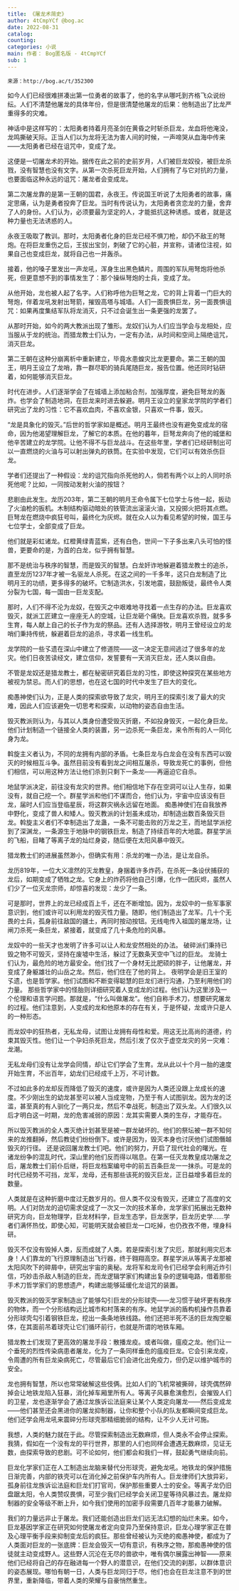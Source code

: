 ```yaml
---
title: 《屠龙术简史》
author: 4tCmpYCf @bog.ac
date: 2022-08-31
catalog: 
counting: 
categories: 小说
main: 作者： Bog匿名版 - 4tCmpYCf
sub: 1
---
```

    来源：http://bog.ac/t/352300

如今人们已经很难拼凑出第一位勇者的故事了，他的名字从哪吒到齐格飞众说纷纭。人们不清楚他屠龙的具体年份，但是很清楚他屠龙的后果：他制造出了比龙严重得多的灾难。

神话中是这样写的：太阳勇者持着月亮圣剑在黄昏之时斩杀巨龙，龙血将他淹没，龙鸣撕破天际。正当人们以为龙将无法为害人间的时候，一声啼哭从血海中传来——太阳勇者已经在诅咒中，变成了龙。

这便是一切屠龙术的开始。据传在此之前的史前岁月，人们被巨龙奴役，被巨龙杀戮，没有智慧也没有文字。从第一次杀死巨龙开始，人们拥有了与它对抗的力量，也要面临这种永远的诅咒：屠龙者会变成龙。

第二次屠龙靠的是第一王朝的国君，永夜王。传说国王听说了太阳勇者的故事，痛定思痛，认为是勇者投奔了巨龙。当时有传说认为，太阳勇者贪恋龙的力量，舍弃了人的身份。人们认为，必须要最为坚定的人，才能抵抗这种诱惑。或者，就是这种力量也无法诱惑的人。

永夜王吸取了教训。那时，太阳勇者化身的巨龙已经不惧刀枪，却仍不敌王的弩炮。在将巨龙重伤之后，王拔出宝剑，刺破了它的心脏，并宣称，请诸位注视，如果自己也变成巨龙，就将自己也一并轰杀。

接着，他的嗓子里发出一声龙吼，浑身生出黑色鳞片。周围的军队用弩炮将他杀死，但更意想不到的事情发生了：那个操纵弩炮的士兵，变成了龙。


从他开始，龙也被人起了名字。人们称呼他为巨弩之龙，它的背上背着一门巨大的弩炮，伴着龙吼发射出弩箭，摧毁高塔与城墙。人们一面畏惧巨龙，另一面畏惧诅咒：如果再度集结军队将龙消灭，只不过会诞生出一条更强的龙罢了。

从那时开始，如今的两大教派出现了雏形。龙奴们认为人们应当学会与龙相处，应当服从于龙的统治。而猎龙教士们认为，一定有办法，从时间和空间上隔绝诅咒，消灭巨龙。

第二王朝在这种分崩离析中重新建立，毕竟水患蝗灾比龙更要命。第二王朝的国王，明月王设立了龙哨，靠一群尽职的骑兵尾随巨龙，报告位置。他还同时钻研着，如何能够消灭巨龙。

时代在进步。人们逐渐学会了在城墙上添加粘合剂，加强厚度，避免巨弩龙的轰炸。也学会了制造地洞，在巨龙来时进去躲避。明月王设立的皇家龙学院的学者们研究出了龙的习性：它不喜欢血肉，不喜欢金银，只喜欢一件事，毁灭。

“龙是具象化的毁灭。”后世的哲学家如是概述。明月王最终也没有避免变成龙的宿命，因为他渴望理解巨龙，了解它的本质。在他的暮年，巨弩龙奔向了他的城堡和他辛苦建立的龙学院。让他不得不与巨龙战斗。在这些年里，学者们已经研制出可以一直燃烧的火油与可以射出弹丸的铁筒。在实验中发现，它们可以有效杀伤巨龙。

学者们还提出了一种假设：龙的诅咒指向杀死他的人，倘若有两个以上的人同时杀死他呢？比如，一同按动发射火油的按钮？

悲剧由此发生。龙历203年，第二王朝的明月王命令属下七位学士与他一起，扳动了火油枪的扳机。木制结构驱动暗处的铁管流出滚滚火油，又投掷火把将其点燃。巨弩龙在燃烧中疯狂号叫，最终化为灰烬。就在众人以为看见希望的时候，国王与七位学士，全部变成了巨龙。

他们就是彩虹诸龙。红橙黄绿青蓝紫，还有白色，世间一下子多出来八头可怕的怪兽，更要命的是，为首的白龙，似乎拥有智慧。

那不是统治与秩序的智慧，而是毁灭的智慧。白龙奸诈地躲避着猎龙教士的追杀，直至龙历1237年才被一名驱龙人杀死。在这之间的一千多年，这只白龙制造了比明月王的功绩，更多得多的破坏。它制造洪水，引发地震，鼓励叛徒，最终令人类分裂为七国，每一国由一巨龙支配。


那时，人们不得不沦为龙奴，在毁灭之中艰难地寻找着一点生存的办法。巨龙喜欢毁灭，就派工匠建立一座座无人的空城，让巨龙砸个痛快。巨龙喜欢杀戮，就多多生育，每人献上自己的长子作为龙的祭品。还有人选择游牧，明月王曾经设立的龙哨们秉持传统，躲避着巨龙的追杀，寻求着一线生机。

龙学院的一些孓遗在深山中建立了修道院——这一决定无意间逃过了很多年的龙灾。他们日夜苦读经文，建立信仰，发誓要有一天消灭巨龙，还人类以自由。

不管是龙奴还是猎龙教士，都在秘密研究着巨龙的习性，即使这种探究在某些地方被视为禁忌。而人们的思想，也在这七国的时代中发生了巨大的变化。

痴愚神使们认为，正是人类的探索欲导致了龙灾，明月王的探索引发了最大的灾难，因此人们应该避免一切思考和探索，以动物的姿态自由生活。

毁灭教派则认为，与其以人类身份遭受毁灭折磨，不如投身毁灭，一起化身巨龙。他们计划制造一个链接全人类的装置，另一边杀死一条巨龙，来令所有的人一同化身为龙。

斡旋主义者认为，不同的龙拥有内部的矛盾。七条巨龙与白龙会在没有东西可以毁灭的时候相互斗争。虽然目前没有看到龙之间相互屠杀，导致龙死亡的事例，但他们相信，可以用这种方法让他们杀到只剩下一条龙——再逼迫它自杀。

地鼠学派决定，前往没有龙灾的世界。他们相信地下存在空洞可以让人生存，如果没有，就自己挖一个。群星学派和他们不谋而合，他们认为，宇宙中应该没有巨龙，届时人们应当登临星辰，将这群灾祸永远留在地面。
痴愚神使们在自我放养中野化，变成了兽人和矮人。毁灭教派的计划虽未成功，却制造出数百条毁灭巨龙。斡旋主义者们不幸制造出了龙蛊，一条不可能击败的万龙之王，而地鼠学派挖到了深渊龙，一条源生于地脉中的钢铁巨龙，制造了持续百年的大地震。群星学派的飞船，目睹了等离子龙的灿烂身姿，随后便在太阳风暴中毁灭。

猎龙教士们的进展虽然渺小，但确实有用：杀龙的唯一办法，是让龙自杀。

龙历819年，一位大义凛然的灭龙教皇，身捆着许多炸药，在杀死一条设伏捕获的龙后，如期变成了牺牲之龙。它身上的炸药将他自己引爆，化作一团灰烬，虽然人们少了一位灭龙宗师，却惊喜的发现：龙少了一条。

可是那时，世界上的龙已经成百上千，还在不断增加。因为，龙奴中的一些军事家意识到，他们或许可以利用龙的毁灭性力量。随即，他们制造出了龙军。几十个无畏的士兵，孤身前往敌国的疆土，再同时按动按钮。无线电传入祖国的屠龙场，让闸刀杀死一条巨龙，紧接着，就变成了几十条危险的风暴。

龙奴中的一些天才也发明了许多可以让人和龙安然相处的办法。
破碎派们秉持已毁之物不可毁灭，坚持在废墟中生活，躲过了无数条天空中飞过的巨龙。
龙骑士们认为，最危险的地方最安全。他们找了一个身材无比肥硕的胖子，让他屠龙，并变成了身躯雄壮的山岳之龙。然后，他们住在了他的背上。
夜明学会是旧王室的孓遗，也是哲学家。他们试图和不断变得聪慧的巨龙们进行沟通，乃至利用他们的力量。
那些哲学家中的怪胎则详细研究着人变成龙的过程。他们认为这里涉及一个伦理和语言学问题。那就是，“什么叫做屠龙”。他们自称手术刀，想要研究屠龙的过程。他们注意到，人变成的龙和他原本的存在有关，于是怀疑，龙或许只是人的一种形态。

而龙奴中的狂热者，无私龙母，试图让龙拥有母性和爱。用这无比高尚的道德，约束其毁灭性。他们让一个孕妇杀死巨龙，然后引发了仅次于虚空龙灾的另一灾难：龙潮。

无私龙母们没有让龙学会同情，却让它们学会了生育。龙从此以十个月一胎的速度开始生育，不出百年，幼龙们已经成千上万，不可计数。

不过如此多的龙却反而降低了毁灭的速度，或许是因为人类还没跟上龙成长的速度。不少刚出生的幼龙甚至可以被人当成宠物，乃至于有人试图驯龙。因为龙的泛滥，甚至真的有人驯化了一两只龙，然后不幸战死，制造出了双头龙。人们很久以后才明白这一时期，龙的危害减弱的原因：龙其实需要人类的生存，才能存在。

所以毁灭教派的全人类灭绝计划甚至是被一群龙破坏的。他们的祭坛被一群不知何来的龙推翻掉，然后教徒们纷纷倒下。或许是因为，毁灭本身也讨厌他们试图僭越毁灭的行径。
还是说回屠龙教士们吧。他们的努力，开启了现代社会的曙光。在诸龙纷争的混乱时代，深山里的他们反而得以喘息。在第一任灭龙教皇成功屠龙之后，屠龙教士们前仆后继，将巨龙档案编号中的前五百条巨龙一一抹杀。可是龙的时代已经势不可挡，龙军，龙母，还有那些该死的毁灭巨龙，正日益增多着巨龙的数量。

人类就是在这种折磨中度过无数岁月的。但人类不仅没有毁灭，还建立了高度的文明。人们对防龙的迫切需求促成了一次又一次的技术革命，龙学家们拓展出无数种研究方向，巨龙物理学，巨龙材料学，巨龙生态学，巨龙医学，巨龙历史学……学者们满怀热忱，即使心知，可能明天就会被巨龙一口吃掉，也仍孜孜不倦，埋身科研。

毁灭不仅没有毁掉人类，反而成就了人类。若是探索引发了灾厄，那就利用灾厄本身！人们靠龙的飞行原理制造出飞行器，终于翱翔高空。群星学派从等离子龙那被太阳风吹下的碎屑中，研究出宇宙的奥秘。龙将军和龙司令们已经学会利用近炸引信，巧妙击杀敌人制造的巨龙，而龙逻辑学家们构建出复杂的逻辑电路，借着那些手术刀哲学家们的思想遗产，构建出能够延缓化龙诅咒的装置。

毁灭教派的毁灭学家制造出了能够勾引巨龙的分形球壳——龙习惯于破坏更有秩序的物体，而一个分形结构远比城市和村落来的有序。地鼠学派的盾构机操作员靠着分形球壳勾引着钢铁巨龙，挖出一条条地铁线路。他们还把半死不活的巨龙掏空躯体，在其面前吊着球壳让它们循环前行，也就是所谓的地铁车厢。

猎龙教士们发现了更高效的屠龙手段：散播龙疫。或者叫做，瘟疫之龙。他们让一个垂死的烈性传染病患者屠龙，化为了一条同样垂危的瘟疫巨龙。它会引来龙疫，令周遭的所有巨龙染病死亡，尽管最后它们会进化出免疫力，但仍足以维护城市的安全。

龙也拥有智慧，所以也常常破解这些伎俩。比如人们的飞机常被撕碎，球壳偶然碎掉会让地铁龙陷入狂暴，消化掉车厢里所有人。等离子风暴愈演愈烈，会摧毁人们的卫星，龙也逐渐学会了通过龙族诉讼法庭来让某个人类定向屠龙——然后变成龙——他们甚至还会黑进你的屠龙抑制器，让你和整个小队的队友都瞬间变成巨龙。他们还学会用龙吼来震碎分形球壳那精细脆弱的结构，让不少人无计可施。


我想，人类的魅力就在于此。尽管探索制造出无数麻烦，但人类永不会停止探索。我猜，假如在一个没有龙的平行世界，那里的人们也同样会遭遇无数麻烦，见证无数，由探索导致的悲剧。可不论如何，他们都会和我们一样，鼓起勇气继续向前。

巨龙化学家们正在人工制造出龙脑来替代分形球壳，避免龙吼。地铁龙的保护措施日渐完善，内部的铁壳可以在消化掉之前保护车内所有人。巨龙律师们大放异彩，孤身前往龙族诉讼法庭和巨龙们打官司，保护那些重要人士的安全。等离子龙仍旧盘踞太阳，令人类赞叹畏惧，可至少我们已经学会关闭卫星等待风暴过去。屠龙抑制器的安全等级不断上升，如今我们使用的加密手段需要几百年才能暴力破解。

我们的力量远非止于屠龙。我们还能创造出巨龙们远无法幻想的灿烂未来。如今，巨龙基因学家正在研究如何使屠龙者定向变异乃至保持意识，巨龙心理学家正在普及心理平衡手段来抑制变龙后的疯狂。那些曾经被认为灭绝的痴愚神使，都成为了人类面对巨龙的一张底牌：巨龙会毁灭一切有意识，有秩序之物，那痴愚神使的信徒就主动变成野人。这些野人沉沦在无尽的兽欲中，唯有偶尔展露出神智——原来他们已经将自己的存在融进每一个野人的潜意识，在他们交流的刹那，以群体意识的姿态展现。哪怕有朝一日，人类与巨龙同归于尽，他们也会在巨龙注意不到的世界里，重新降临，带着人类的荣耀与自豪悄然重生。
